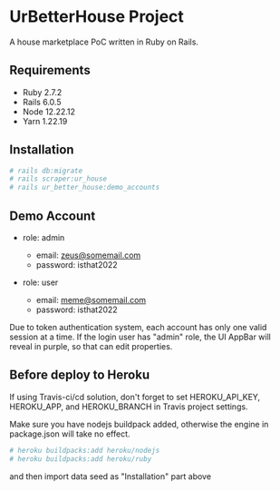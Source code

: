 # UrBetterHouse Project

A house marketplace PoC written in Ruby on Rails.

## Requirements

* Ruby 2.7.2
* Rails 6.0.5
* Node 12.22.12
* Yarn 1.22.19

## Installation

```bash
# rails db:migrate
# rails scraper:ur_house
# rails ur_better_house:demo_accounts
```

## Demo Account

* role: admin
  * email: zeus@somemail.com
  * password: isthat2022

* role: user
  * email: meme@somemail.com
  * password: isthat2022

Due to token authentication system, each account has only one valid session at a time.
If the login user has "admin" role, the UI AppBar will reveal in purple, so that can
edit properties.

## Before deploy to Heroku

If using Travis-ci/cd solution, don't forget to set HEROKU_API_KEY, HEROKU_APP,
and HEROKU_BRANCH in Travis project settings.

Make sure you have nodejs buildpack added, otherwise the engine in package.json
will take no effect.

```bash
# heroku buildpacks:add heroku/nodejs
# heroku buildpacks:add heroku/ruby
```

and then import data seed as "Installation" part above
